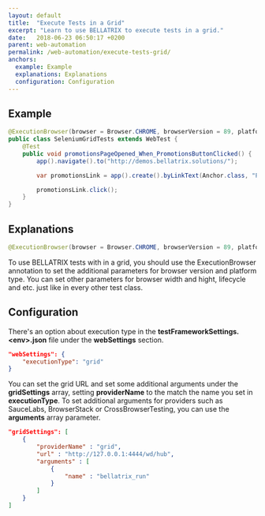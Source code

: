 ```yaml
---
layout: default
title:  "Execute Tests in a Grid"
excerpt: "Learn to use BELLATRIX to execute tests in a grid."
date:   2018-06-23 06:50:17 +0200
parent: web-automation
permalink: /web-automation/execute-tests-grid/
anchors:
  example: Example
  explanations: Explanations
  configuration: Configuration
---
```

Example
-------
```java
@ExecutionBrowser(browser = Browser.CHROME, browserVersion = 89, platform = Platform.WINDOWS, lifecycle = Lifecycle.REUSE_IF_STARTED)
public class SeleniumGridTests extends WebTest {
    @Test
    public void promotionsPageOpened_When_PromotionsButtonClicked() {
        app().navigate().to("http://demos.bellatrix.solutions/");

        var promotionsLink = app().create().byLinkText(Anchor.class, "Promotions");

        promotionsLink.click();
    }
}
```

Explanations
------------
```java
@ExecutionBrowser(browser = Browser.CHROME, browserVersion = 89, platform = Platform.WINDOWS, lifecycle = Lifecycle.REUSE_IF_STARTED)
```
To use BELLATRIX tests with in a grid, you should use the ExecutionBrowser annotation to set the additional parameters for browser version and platform type. You can set other parameters for browser width and hight, lifecycle and etc. just like in every other test class.

Configuration
-------------
There's an option about execution type in the **testFrameworkSettings.\<env\>.json** file under the **webSettings** section.
```json
"webSettings": {
    "executionType": "grid"
}
```
You can set the grid URL and set some additional arguments under the **gridSettings** array, setting **providerName** to the match the name you set in **executionType**. To set additional arguments for providers such as SauceLabs, BrowserStack or CrossBrowserTesting, you can use the **arguments** array parameter.
```json
"gridSettings": [
    {
        "providerName" : "grid",
        "url" : "http://127.0.0.1:4444/wd/hub",
        "arguments" : [
            {
                "name" : "bellatrix_run"
            }
        ]
    }
]
```